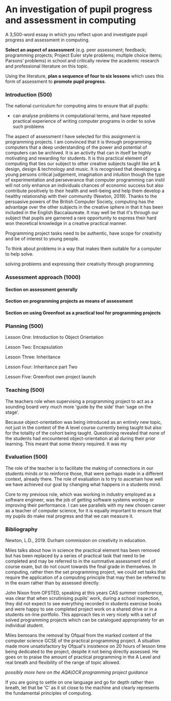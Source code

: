 # An investigation of pupil progress and assessment in computing

A 3,500-word essay in which you reflect upon and investigate pupil progress and assessment in computing.

**Select an aspect of assessment** (e.g. peer assessment; feedback; programming projects; Project Euler style problems; multiple choice items; Parsons’ problems) in school and critically review the academic research and professional literature on this topic.

Using the literature, **plan a sequence of four to six lessons** which uses this form of assessment to **promote pupil progress**.

### Introduction (500)

The national curriculum for computing aims to ensure that all pupils:

- can analyse problems in computational terms, and have repeated  practical experience of writing computer programs in order to solve such problems

The aspect of assessment I have selected for this assignment is programming projects. I am convinced that it is through programming computers that a deep understanding of the power and potential of computers  can be archived. It is an activity that can in itself be highly motivating and rewarding for students. It is this practical element of computing that ties our subject to other creative subjects taught like art & design, design & technology and music. It is recognised that developing a young persons critical judgement, imagination and intuition though the type of experimentation and perseverance that computer programming can instil will not only enhance an individuals chances of economic success but also contribute positively to their health and well-being and help them develop a healthy relationship with their community (Newton, 2019).  Thanks to the persuasive powers of the British Computer Society, computing has the advantage over the other subjects in the creative sphere in that it has been included in the English Baccalaureate. It may well be that it's through our subject that pupils are garnered a rare opportunity to express their hard won theoretical knowledge in a creative practical manner. 



Programming project tasks need to be authentic, have scope for creativity and be of interest to young people.  



To think about problems in a way that makes them suitable for a computer to help solve.



solving problems and expressing their creativity through programming 

### Assessment approach (1000)

#### Section on assessment generally

#### Section on programming projects as means of assessment

#### Section on using Greenfoot as a practical tool for programming projects  



### Planning (500)

Lesson One: Introduction to Object Orientation

Lesson Two: Encapsulation

Lesson Three: Inheritance

Lesson Four: Inheritance part Two

Lesson Five: Greenfoot own project launch



### Teaching (500)

The teachers role when supervising a programming project to act as a sounding board very much more  'guide by the side’ than ‘sage on the stage’.

Because object-orientation was being introduced as an entirely new topic, not just in the context of the A level course currently being taught but also for the totality of the cohort being taught. Questioning revealed that none of the students had encountered object-orientation at all during their prior learning. This meant that some theory required. It was my 



### Evaluation (500)

The role of the teacher is to facilitate the making of connections in our students minds or to reinforce those, that were perhaps made in a different context, already there. The role of evaluation is to try to ascertain how well we have achieved our goal by changing what happens in a students mind. 



Core to my previous role, which was working in industry employed as a software engineer, was the job of getting software systems working or improving their performance. I can see parallels with my new chosen career as a teacher of computer science, for it is equally important to ensure that my pupils do make real progress and that we can measure it. 



### Bibliography 

Newton, L.D., 2019. Durham commission on creativity in education.



Miles talks about how in science the practical element has been removed but has been replaced by a series of practical task that need to be completed and may be referred to in the summative assessment end of course exam, but do not count towards the final grade in themselves. In computing, rather then the set programming project, we could set tasks that require the application of a computing principle that may then be referred to in the exam rather than by assessed directly.  

John Nixon from OFSTED, speaking at this years CAS summer conference, was clear that when scrutinising pupils' work, during a school inspection, they did not expect to see everything recorded in students exercise books and were happy to see completed project work on a shared drive or in a students on-line portfolio. This approach ties in very nicely with a set of solved programming projects which can be catalogued appropriately for an individual student.  

Miles bemoans the removal by Ofqual from the marked content of the computer science GCSE of the practical programming project. A situation made more unsatisfactory by Ofqual's insistence on 20 hours of lesson time being dedicated to the project, despite it not being directly assessed. He goes on to praise the amount of practical programming in the A Level and real breath and flexibility of the range of topic allowed. 

*possibly more here on the AQA\OCR programming project guidance*



If you are going to settle on one language and go for depth rather then breath, let that be 'C' as it sit close to the machine and clearly represents the fundamental principles of computing.

